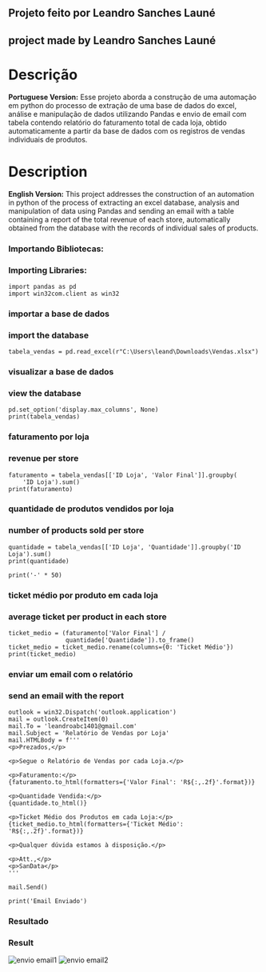 ## Projeto feito por Leandro Sanches Launé
## project made by Leandro Sanches Launé
# Descrição
**Portuguese Version:** Esse projeto aborda a construção de uma automação em python do processo de extração de uma base de dados do excel, análise e manipulação de dados utilizando Pandas e envio de email com tabela contendo relatório do faturamento total de cada loja, obtido automaticamente a partir da base de dados com os registros de vendas individuais de produtos.  
# Description
**English Version:** This project addresses the construction of an automation in python of the process of extracting an excel database, analysis and manipulation of data using Pandas and sending an email with a table containing a report of the total revenue of each store, automatically obtained from the database with the records of individual sales of products.    
### Importando Bibliotecas:
### Importing Libraries:

```
import pandas as pd
import win32com.client as win32
```


### importar a base de dados
### import the database

```
tabela_vendas = pd.read_excel(r"C:\Users\leand\Downloads\Vendas.xlsx")
```

### visualizar a base de dados
### view the database

```
pd.set_option('display.max_columns', None)
print(tabela_vendas)
```

### faturamento por loja
### revenue per store

```
faturamento = tabela_vendas[['ID Loja', 'Valor Final']].groupby(
    'ID Loja').sum()
print(faturamento)
```

### quantidade de produtos vendidos por loja
### number of products sold per store

```
quantidade = tabela_vendas[['ID Loja', 'Quantidade']].groupby('ID Loja').sum()
print(quantidade)

print('-' * 50)
```

### ticket médio por produto em cada loja
### average ticket per product in each store

```
ticket_medio = (faturamento['Valor Final'] /
                quantidade['Quantidade']).to_frame()
ticket_medio = ticket_medio.rename(columns={0: 'Ticket Médio'})
print(ticket_medio)
```

### enviar um email com o relatório
### send an email with the report

```
outlook = win32.Dispatch('outlook.application')
mail = outlook.CreateItem(0)
mail.To = 'leandroabc1401@gmail.com'
mail.Subject = 'Relatório de Vendas por Loja'
mail.HTMLBody = f'''
<p>Prezados,</p>

<p>Segue o Relatório de Vendas por cada Loja.</p>

<p>Faturamento:</p>
{faturamento.to_html(formatters={'Valor Final': 'R${:,.2f}'.format})}

<p>Quantidade Vendida:</p>
{quantidade.to_html()}

<p>Ticket Médio dos Produtos em cada Loja:</p>
{ticket_medio.to_html(formatters={'Ticket Médio': 'R${:,.2f}'.format})}

<p>Qualquer dúvida estamos à disposição.</p>

<p>Att.,</p>
<p>SanData</p>
'''

mail.Send()

print('Email Enviado')
```
### Resultado
### Result
![envio email1](https://github.com/user-attachments/assets/719c3f35-97de-4fd9-a38d-4acf80018e38)
![envio email2](https://github.com/user-attachments/assets/4ddd5a8b-f459-41ea-b9e8-508b8521fc66)

